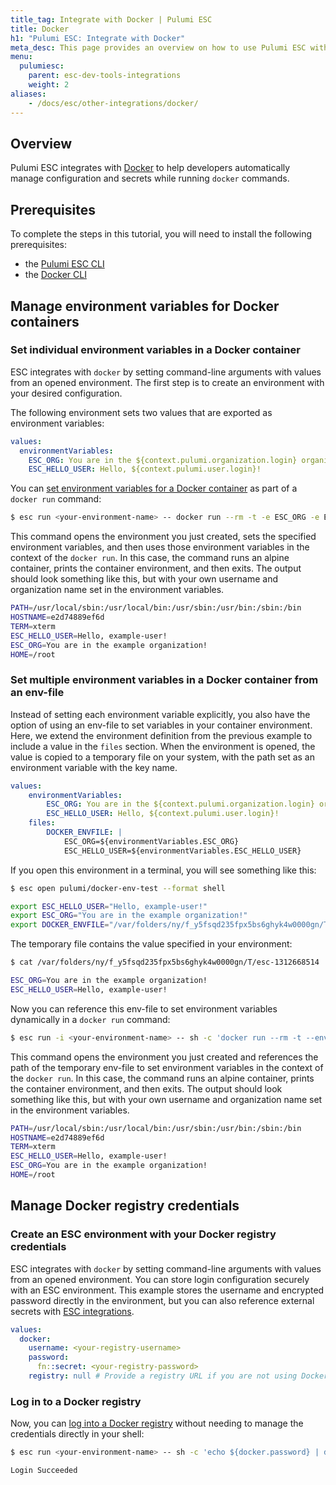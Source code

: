 ```yaml
---
title_tag: Integrate with Docker | Pulumi ESC
title: Docker
h1: "Pulumi ESC: Integrate with Docker"
meta_desc: This page provides an overview on how to use Pulumi ESC with Docker.
menu:
  pulumiesc:
    parent: esc-dev-tools-integrations
    weight: 2
aliases:
    - /docs/esc/other-integrations/docker/
---
```


## Overview

Pulumi ESC integrates with [Docker](https://www.docker.com/) to help developers automatically manage configuration and secrets while running `docker` commands.

## Prerequisites

To complete the steps in this tutorial, you will need to install the following prerequisites:

- the [Pulumi ESC CLI](/docs/esc-cli/)
- the [Docker CLI](https://www.docker.com/)

## Manage environment variables for Docker containers

### Set individual environment variables in a Docker container

ESC integrates with `docker` by setting command-line arguments with values from an opened environment. The first step is to create an environment with your desired configuration.

The following environment sets two values that are exported as environment variables:

```yaml
values:
  environmentVariables:
    ESC_ORG: You are in the ${context.pulumi.organization.login} organization!
    ESC_HELLO_USER: Hello, ${context.pulumi.user.login}!
```

You can [set environment variables for a Docker container](https://docs.docker.com/reference/cli/docker/container/run/#env) as part of a `docker run` command:

```bash
$ esc run <your-environment-name> -- docker run --rm -t -e ESC_ORG -e ESC_HELLO_USER alpine env
```

This command opens the environment you just created, sets the specified environment variables, and then uses those environment variables in the context of the `docker run`. In this case, the command
runs an alpine container, prints the container environment, and then exits. The output should look something like this, but with your own username and organization name set in the environment variables.

```bash
PATH=/usr/local/sbin:/usr/local/bin:/usr/sbin:/usr/bin:/sbin:/bin
HOSTNAME=e2d74889ef6d
TERM=xterm
ESC_HELLO_USER=Hello, example-user!
ESC_ORG=You are in the example organization!
HOME=/root
```

### Set multiple environment variables in a Docker container from an env-file

Instead of setting each environment variable explicitly, you also have the option of using an env-file to set variables in your container environment. Here, we extend the environment definition from the
previous example to include a value in the `files` section. When the environment is opened, the value is copied to a temporary file on your system, with the path set as an environment variable with
the key name.

```yaml
values:
    environmentVariables:
        ESC_ORG: You are in the ${context.pulumi.organization.login} organization!
        ESC_HELLO_USER: Hello, ${context.pulumi.user.login}!
    files:
        DOCKER_ENVFILE: |
            ESC_ORG=${environmentVariables.ESC_ORG}
            ESC_HELLO_USER=${environmentVariables.ESC_HELLO_USER}
```

If you open this environment in a terminal, you will see something like this:

```bash
$ esc open pulumi/docker-env-test --format shell

export ESC_HELLO_USER="Hello, example-user!"
export ESC_ORG="You are in the example organization!"
export DOCKER_ENVFILE="/var/folders/ny/f_y5fsqd235fpx5bs6ghyk4w0000gn/T/esc-1312668514"
```

The temporary file contains the value specified in your environment:

```bash
$ cat /var/folders/ny/f_y5fsqd235fpx5bs6ghyk4w0000gn/T/esc-1312668514

ESC_ORG=You are in the example organization!
ESC_HELLO_USER=Hello, example-user!
```

Now you can reference this env-file to set environment variables dynamically in a `docker run` command:

```bash
$ esc run -i <your-environment-name> -- sh -c 'docker run --rm -t --env-file=$DOCKER_ENVFILE alpine env'
```

This command opens the environment you just created and references the path of the temporary env-file to set environment variables in the context of the `docker run`. In this case, the command
runs an alpine container, prints the container environment, and then exits. The output should look something like this, but with your own username and organization name set in the environment variables.

```bash
PATH=/usr/local/sbin:/usr/local/bin:/usr/sbin:/usr/bin:/sbin:/bin
HOSTNAME=e2d74889ef6d
TERM=xterm
ESC_HELLO_USER=Hello, example-user!
ESC_ORG=You are in the example organization!
HOME=/root
```

## Manage Docker registry credentials

### Create an ESC environment with your Docker registry credentials

ESC integrates with `docker` by setting command-line arguments with values from an opened environment. You can store login configuration securely with an ESC environment.
This example stores the username and encrypted password directly in the environment, but you can also reference external secrets with [ESC integrations](/docs/esc/integrations/).

```yaml
values:
  docker:
    username: <your-registry-username>
    password:
      fn::secret: <your-registry-password>
    registry: null # Provide a registry URL if you are not using Docker Hub
```

### Log in to a Docker registry

Now, you can [log into a Docker registry](https://docs.docker.com/reference/cli/docker/login/) without needing to manage the credentials directly in your shell:

```bash
$ esc run <your-environment-name> -- sh -c 'echo ${docker.password} | docker login --username ${docker.username} --password-stdin ${docker.registry}'

Login Succeeded
```
